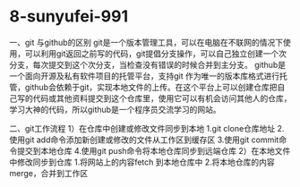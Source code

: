 # 8-sunyufei-991
一、git 与github的区别
    git是一个版本管理工具，可以在电脑在不联网的情况下使用，可以利用git返回之前写的代码，git提倡分支操作，可以自己独立创建一个次分支，每次提交到这个次分支，当检查没有错误的时候合并到主分支。
    github是一个面向开源及私有软件项目的托管平台，支持git 作为唯一的版本库格式进行托管，github会依赖于git，实现本地文件的上传。在这个平台上可以创建仓库把自己写的代码或其他资料提交到这个仓库里，使用它可以有机会访问其他人的仓库，学习大神的代码，所以github是一个程序员交流学习的网站。

二、git工作流程
1）在仓库中创建或修改文件同步到本地
1.git clone仓库地址
2.使用git add命令添加新创建或修改的文件从工作区到缓存区
3.使用git commit命令提交到本地仓库
4.使用git push命令将本地仓库同步到远端仓库
2）在本地文件中修改同步到仓库
1.将网站上的内容fetch 到本地仓库中
2.将本地仓库的内容merge，合并到工作区


